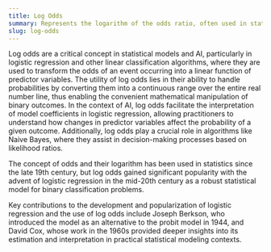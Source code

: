 ```yaml
---
title: Log Odds  
summary: Represents the logarithm of the odds ratio, often used in statistics and AI to quantify the relationship between events or variables.
slug: log-odds
---  
```


Log odds are a critical concept in statistical models and AI, particularly in logistic regression and other linear classification algorithms, where they are used to transform the odds of an event occurring into a linear function of predictor variables. The utility of log odds lies in their ability to handle probabilities by converting them into a continuous range over the entire real number line, thus enabling the convenient mathematical manipulation of binary outcomes. In the context of AI, log odds facilitate the interpretation of model coefficients in logistic regression, allowing practitioners to understand how changes in predictor variables affect the probability of a given outcome. Additionally, log odds play a crucial role in algorithms like Naive Bayes, where they assist in decision-making processes based on likelihood ratios.

The concept of odds and their logarithm has been used in statistics since the late 19th century, but log odds gained significant popularity with the advent of logistic regression in the mid-20th century as a robust statistical model for binary classification problems.

Key contributions to the development and popularization of logistic regression and the use of log odds include Joseph Berkson, who introduced the model as an alternative to the probit model in 1944, and David Cox, whose work in the 1960s provided deeper insights into its estimation and interpretation in practical statistical modeling contexts.